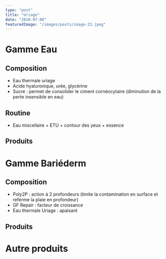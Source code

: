 ```yaml
---
type: "post"
title: "Uriage"
date: "2020-07-08"
featuredImage: "/images/posts/image-23.jpeg"
---
```


# Gamme Eau

## Composition

- Eau thermale uriage
- Acide hyaluronique, urée, glycérine
- Sucre : permet de consolider le ciment cornéocytaire (diminution de la perte insensible en eau)

## Routine

- Eau miscellaire + ETU + contour des yeux + essence

## Produits

# Gamme Bariéderm

## Composition

- Poly2P : action à 2 profondeurs (limite la contamination en surface et referme la plaie en profondeur)
- GF Repair : facteur de croissance
- Eau thermale Uriage : apaisant

## Produits

# Autre produits
